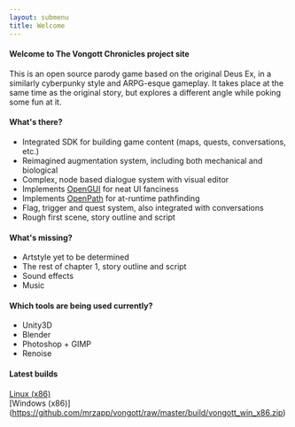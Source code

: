```yaml
---
layout: submenu
title: Welcome
---
```


#### Welcome to The Vongott Chronicles project site
This is an open source parody game based on the original Deus Ex, in a similarly cyberpunky style and ARPG-esque gameplay. It takes place at the same time as the original story, but explores a different angle while poking some fun at it.

#### What's there?
* Integrated SDK for building game content (maps, quests, conversations, etc.)
* Reimagined augmentation system, including both mechanical and biological
* Complex, node based dialogue system with visual editor
* Implements [OpenGUI](http://jeppezapp.com/opengui) for neat UI fanciness
* Implements [OpenPath](http://jeppezapp.com/openpath) for at-runtime pathfinding
* Flag, trigger and quest system, also integrated with conversations
* Rough first scene, story outline and script

#### What's missing?
* Artstyle yet to be determined
* The rest of chapter 1, story outline and script
* Sound effects
* Music

#### Which tools are being used currently?
* Unity3D
* Blender
* Photoshop + GIMP
* Renoise

#### Latest builds
[Linux (x86)](https://github.com/mrzapp/vongott/raw/master/build/vongott_linux_x86.zip)  
[Windows (x86)] (https://github.com/mrzapp/vongott/raw/master/build/vongott_win_x86.zip)
